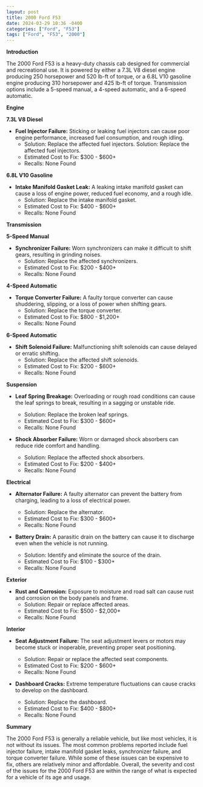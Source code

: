 ```yaml
---
layout: post
title: 2000 Ford F53
date: 2024-03-29 10:36 -0400
categories: ["Ford", "F53"]
tags: ["Ford", "F53", "2000"]
---
```

**Introduction**

The 2000 Ford F53 is a heavy-duty chassis cab designed for commercial and recreational use. It is powered by either a 7.3L V8 diesel engine producing 250 horsepower and 520 lb-ft of torque, or a 6.8L V10 gasoline engine producing 310 horsepower and 425 lb-ft of torque. Transmission options include a 5-speed manual, a 4-speed automatic, and a 6-speed automatic.

**Engine**

**7.3L V8 Diesel**
- **Fuel Injector Failure:** Sticking or leaking fuel injectors can cause poor engine performance, increased fuel consumption, and rough idling.
  - Solution: Replace the affected fuel injectors. Solution: Replace the affected fuel injectors.  
  - Estimated Cost to Fix: $300 - $600+
  - Recalls: None Found

**6.8L V10 Gasoline**
- **Intake Manifold Gasket Leak:** A leaking intake manifold gasket can cause a loss of engine power, reduced fuel economy, and a rough idle.
  - Solution: Replace the intake manifold gasket.
  - Estimated Cost to Fix: $400 - $600+
  - Recalls: None Found

**Transmission**

**5-Speed Manual**
- **Synchronizer Failure:** Worn synchronizers can make it difficult to shift gears, resulting in grinding noises.
  - Solution: Replace the affected synchronizers.
  - Estimated Cost to Fix: $200 - $400+
  - Recalls: None Found

**4-Speed Automatic**
- **Torque Converter Failure:** A faulty torque converter can cause shuddering, slipping, or a loss of power when shifting gears.
  - Solution: Replace the torque converter.
  - Estimated Cost to Fix: $800 - $1,200+
  - Recalls: None Found

**6-Speed Automatic**
- **Shift Solenoid Failure:** Malfunctioning shift solenoids can cause delayed or erratic shifting.
  - Solution: Replace the affected shift solenoids.
  - Estimated Cost to Fix: $200 - $600+
  - Recalls: None Found

**Suspension**

- **Leaf Spring Breakage:** Overloading or rough road conditions can cause the leaf springs to break, resulting in a sagging or unstable ride.
  - Solution: Replace the broken leaf springs.
  - Estimated Cost to Fix: $300 - $600+
  - Recalls: None Found

- **Shock Absorber Failure:** Worn or damaged shock absorbers can reduce ride comfort and handling.
  - Solution: Replace the affected shock absorbers.
  - Estimated Cost to Fix: $200 - $400+
  - Recalls: None Found

**Electrical**

- **Alternator Failure:** A faulty alternator can prevent the battery from charging, leading to a loss of electrical power.
  - Solution: Replace the alternator.
  - Estimated Cost to Fix: $300 - $600+
  - Recalls: None Found

- **Battery Drain:** A parasitic drain on the battery can cause it to discharge even when the vehicle is not running.
  - Solution: Identify and eliminate the source of the drain.
  - Estimated Cost to Fix: $100 - $300+
  - Recalls: None Found

**Exterior**

- **Rust and Corrosion:** Exposure to moisture and road salt can cause rust and corrosion on the body panels and frame.
  - Solution: Repair or replace affected areas.
  - Estimated Cost to Fix: $500 - $2,000+
  - Recalls: None Found

**Interior**
- **Seat Adjustment Failure:** The seat adjustment levers or motors may become stuck or inoperable, preventing proper seat positioning.
  - Solution: Repair or replace the affected seat components.
  - Estimated Cost to Fix: $200 - $600+
  - Recalls: None Found

- **Dashboard Cracks:** Extreme temperature fluctuations can cause cracks to develop on the dashboard.
  - Solution: Replace the dashboard.
  - Estimated Cost to Fix: $400 - $800+
  - Recalls: None Found

**Summary**

The 2000 Ford F53 is generally a reliable vehicle, but like most vehicles, it is not without its issues. The most common problems reported include fuel injector failure, intake manifold gasket leaks, synchronizer failure, and torque converter failure. While some of these issues can be expensive to fix, others are relatively minor and affordable. Overall, the severity and cost of the issues for the 2000 Ford F53 are within the range of what is expected for a vehicle of its age and usage.
